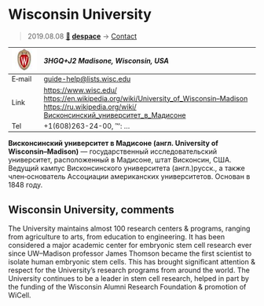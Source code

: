 # Wisconsin University
> 2019.08.08 **[🚀](../index/index.md) [despace](index.md)** → [Contact](contact.md)

|[![](f/contact/w/wisconsin_univ_logo1_thumb.jpg)](f/contact/w/wisconsin_univ_logo1.png)|*3HGQ+J2 Madisone, Wisconsin, USA*|
|:--|:--|
|E‑mail|<guide-help@lists.wisc.edu>|
|Link|<https://www.wisc.edu/><br> <https://en.wikipedia.org/wiki/University_of_Wisconsin–Madison><br> <https://ru.wikipedia.org/wiki/Висконсинский_университет_в_Мадисоне>|
|Tel|+1(608)263-24-00, ℻: …|

**Висконсинский университет в Мадисоне (англ. University of Wisconsin–Madison)** — государственный исследовательский университет, расположенный в Мадисоне, штат Висконсин, США. Ведущий кампус Висконсинского университета (англ.)русск., а также член‑основатель Ассоциации американских университетов. Основан в 1848 году.


<p style="page-break-after:always"> </p>

## Wisconsin University, comments

The University maintains almost 100 research centers & programs, ranging from agriculture to arts, from education to engineering. It has been considered a major academic center for embryonic stem cell research ever since UW–Madison professor James Thomson became the first scientist to isolate human embryonic stem cells. This has brought significant attention & respect for the University’s research programs from around the world. The University continues to be a leader in stem cell research, helped in part by the funding of the Wisconsin Alumni Research Foundation & promotion of WiCell.
